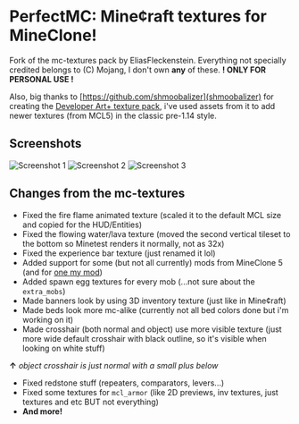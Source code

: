 # PerfectMC: Mine¢raft textures for MineClone!
Fork of the mc-textures pack by EliasFleckenstein.
Everything not specially credited belongs to (C) Mojang, I don't own **any** of these.
**! ONLY FOR PERSONAL USE !**

Also, big thanks to [https://github.com/shmoobalizer](shmoobalizer) for creating the [Developer Art+ texture pack](https://www.planetminecraft.com/texture-pack/developer-art-plus/), i've used assets from it to add newer textures (from MCL5) in the classic pre-1.14 style.

## Screenshots
![Screenshot 1](https://i.ibb.co/RyXhP0F/screenshot-20220227-190230.png "Forest")
![Screenshot 2](https://i.ibb.co/rdTQs8b/screenshot-20220227-190309.png "Cave (and creative hud)")
![Screenshot 3](https://i.ibb.co/yykx6Qs/screenshot-20220227-190441.png "Nether (and survival hud with mine¢raft font)")

## Changes from the mc-textures
- Fixed the fire flame animated texture (scaled it to the default MCL size and copied for the HUD/Entities)
- Fixed the flowing water/lava texture (moved the second vertical tileset to the bottom so Minetest renders it normally, not as 32x)
- Fixed the experience bar texture (just renamed it lol)
- Added support for some (but not all currently) mods from MineClone 5 (and for [one my mod](https://git.minetest.land/rudzik8/mcl_emerald_stuff))
- Added spawn egg textures for every mob (...not sure about the ``extra_mobs``)
- Made banners look by using 3D inventory texture (just like in Mine¢raft)
- Made beds look more mc-alike (currently not all bed colors done but i'm working on it)
- Made crosshair (both normal and object) use more visible texture (just more wide default crosshair with black outline, so it's visible when looking on white stuff)

**↑** *object crosshair is just normal with a small plus below*
- Fixed redstone stuff (repeaters, comparators, levers...)
- Fixed some textures for ``mcl_armor`` (like 2D previews, inv textures, just textures and etc BUT not everything)
- **And more!**
